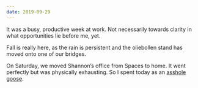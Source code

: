 ```yaml
---
date: 2019-09-29
---
```


It was a busy, productive week at work. Not necessarily towards clarity in what opportunities lie before me, yet.

Fall is really here, as the rain is persistent and the oliebollen stand has moved onto one of our bridges.

On Saturday, we moved Shannon’s office from Spaces to home. It went perfectly but was physically exhausting. So I spent today as an [asshole goose](https://en.wikipedia.org/wiki/Untitled_Goose_Game).

